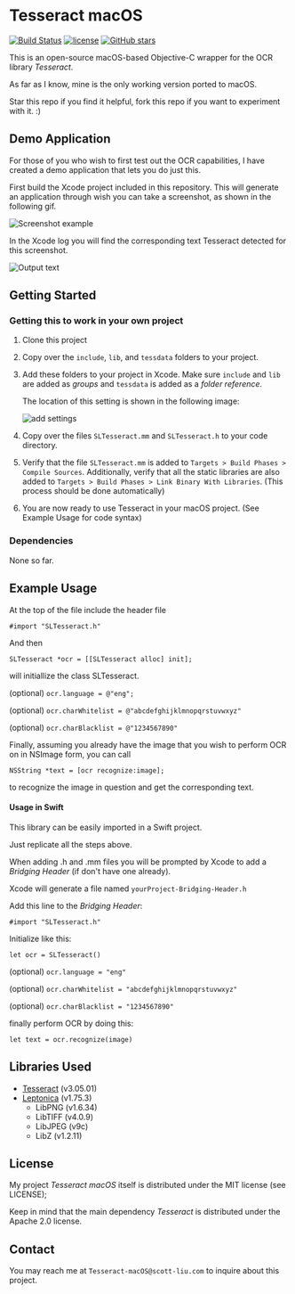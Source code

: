 # Tesseract macOS
[![Build Status](https://travis-ci.org/scott0123/Tesseract-macOS.svg?branch=master)](https://travis-ci.org/scott0123/Tesseract-macOS)
[![license](https://img.shields.io/github/license/mashape/apistatus.svg)](https://github.com/scott0123/Tesseract-macOS/blob/master/LICENSE)
[![GitHub stars](https://img.shields.io/github/stars/scott0123/Tesseract-macOS.svg?style=social&label=Stars)](https://github.com/scott0123/Tesseract-macOS)


This is an open-source macOS-based Objective-C wrapper for the OCR library *Tesseract*.

As far as I know, mine is the only working version ported to macOS.

Star this repo if you find it helpful, fork this repo if you want to experiment with it. :)

## Demo Application

For those of you who wish to first test out the OCR capabilities, I have created a demo application that lets you do just this.

First build the Xcode project included in this repository. This will generate an application through wish you can take a screenshot, as shown in the following gif.

![Screenshot example](./demo_images/demo.gif)

In the Xcode log you will find the corresponding text Tesseract detected for this screenshot.

![Output text](./demo_images/output_text.png)

## Getting Started

### Getting this to work in your own project

1. Clone this project
2. Copy over the `include`, `lib`, and `tessdata` folders to your project.
3. Add these folders to your project in Xcode. Make sure `include` and `lib` are added as *groups* and `tessdata` is added as a *folder reference*. 

	The location of this setting is shown in the following image:

	![add settings](./demo_images/add_settings.png)

4. Copy over the files `SLTesseract.mm` and `SLTesseract.h` to your code directory.
5. Verify that the file `SLTesseract.mm` is added to `Targets > Build Phases > Compile Sources`. Additionally, verify that all the static libraries are also added to `Targets > Build Phases > Link Binary With Libraries`. (This process should be done automatically)
6. You are now ready to use Tesseract in your macOS project. (See Example Usage for code syntax)

### Dependencies

None so far.

## Example Usage

At the top of the file include the header file

```
#import "SLTesseract.h"
```

And then

```
SLTesseract *ocr = [[SLTesseract alloc] init];
```

will initiallize the class SLTesseract. 

(optional) `ocr.language = @"eng";`

(optional) `ocr.charWhitelist = @"abcdefghijklmnopqrstuvwxyz"`

(optional) `ocr.charBlacklist = @"1234567890"`

Finally, assuming you already have the image that you wish to perform OCR on in NSImage form, you can call

```
NSString *text = [ocr recognize:image];
```

to recognize the image in question and get the corresponding text.

#### Usage in Swift

This library can be easily imported in a Swift project.

Just replicate all the steps above. 

When adding .h and .mm files you will be prompted by Xcode to add a *Bridging Header* (if don't have one already).

Xcode will generate a file named `yourProject-Bridging-Header.h`

Add this line to the *Bridging Header*:

``` 
#import "SLTesseract.h" 
```

Initialize like this:

```
let ocr = SLTesseract()
```
(optional) `ocr.language = "eng"`

(optional) `ocr.charWhitelist = "abcdefghijklmnopqrstuvwxyz"`

(optional) `ocr.charBlacklist = "1234567890"`

finally perform OCR by doing this:

```
let text = ocr.recognize(image)

```

## Libraries Used

* [Tesseract](https://github.com/tesseract-ocr/tesseract) (v3.05.01)
* [Leptonica](http://leptonica.org/) (v1.75.3)
	* LibPNG (v1.6.34)
	* LibTIFF (v4.0.9)
	* LibJPEG (v9c)
	* LibZ (v1.2.11)

## License

My project *Tesseract macOS* itself is distributed under the MIT license (see LICENSE);

Keep in mind that the main dependency *Tesseract* is distributed under the Apache 2.0 license.

## Contact

You may reach me at `Tesseract-macOS@scott-liu.com` to inquire about this project.
